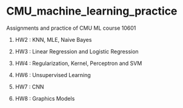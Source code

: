 # CMU_machine_learning_practice
Assignments and practice of CMU ML course 10601

1. HW2 : KNN, MLE, Naive Bayes

2. HW3 : Linear Regression and Logistic Regression

3. HW4 : Regularization, Kernel, Perceptron and SVM

4. HW6 : Unsupervised Learning

5. HW7 : CNN

6. HW8 : Graphics Models
